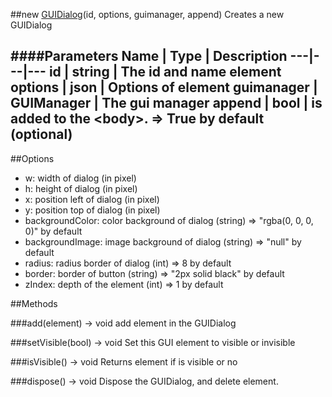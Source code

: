 ##new [GUIDialog](#)(id, options, guimanager, append)
Creates a new GUIDialog

####Parameters
Name | Type | Description
---|---|---
id | string | The id and name element
options | json | Options of element
guimanager | GUIManager | The gui manager
append | bool | is added to the &lt;body&gt;. =&gt; True by default (optional)
---

##Options

* w: width of dialog (in pixel)
* h: height of dialog (in pixel)
* x: position left of dialog (in pixel)
* y: position top of dialog (in pixel)
* backgroundColor: color background of dialog (string) =&gt; "rgba(0, 0, 0, 0)" by default
* backgroundImage: image background of dialog (string) =&gt; "null" by default
* radius: radius border of dialog (int)  =&gt; 8 by default
* border: border of button (string)  =&gt; "2px solid black" by default
* zIndex: depth of the element (int) =&gt; 1 by default

##Methods

###add(element) → void
add element in the GUIDialog

###setVisible(bool) → void
Set this GUI element to visible or invisible

###isVisible() → void
Returns element if is visible or no

###dispose() → void
Dispose the GUIDialog, and delete element.
